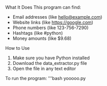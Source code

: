 What It Does
This program can find:
- Email addresses (like hello@example.com)
- Website links (like https://google.com)
- Phone numbers (like 123-756-7290)
- Hashtags (like #python)
- Money amounts (like $9.68)

How to Use
1. Make sure you have Python installed
2. Download the data_extractor.py file
3. Open the file in any text editor 

To run the program:
'''bash 
yooooo.py
